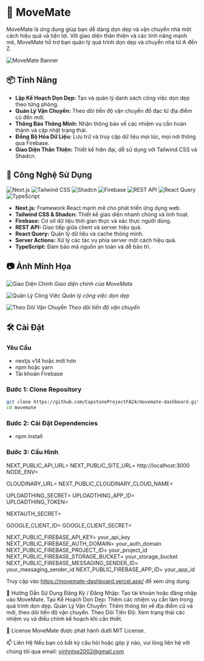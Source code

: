 # 🏡 MoveMate

MoveMate là ứng dụng giúp bạn dễ dàng dọn dẹp và vận chuyển nhà một cách hiệu quả và tiện lợi. Với giao diện thân thiện và các tính năng mạnh mẽ, MoveMate hỗ trợ bạn quản lý quá trình dọn dẹp và chuyển nhà từ A đến Z.

![MoveMate Banner](https://your-image-link.com/banner.png)

## 📦 Tính Năng

- **Lập Kế Hoạch Dọn Dẹp:** Tạo và quản lý danh sách công việc dọn dẹp theo từng phòng.
- **Quản Lý Vận Chuyển:** Theo dõi tiến độ vận chuyển đồ đạc từ địa điểm cũ đến mới.
- **Thông Báo Thông Minh:** Nhận thông báo về các nhiệm vụ cần hoàn thành và cập nhật trạng thái.
- **Đồng Bộ Hóa Dữ Liệu:** Lưu trữ và truy cập dữ liệu mọi lúc, mọi nơi thông qua Firebase.
- **Giao Diện Thân Thiện:** Thiết kế hiện đại, dễ sử dụng với Tailwind CSS và Shadcn.

## 🚀 Công Nghệ Sử Dụng

![Next.js](https://img.shields.io/badge/Next.js-000000?style=for-the-badge&logo=next.js&logoColor=white)
![Tailwind CSS](https://img.shields.io/badge/Tailwind%20CSS-38B2AC?style=for-the-badge&logo=tailwind-css&logoColor=white)
![Shadcn](https://img.shields.io/badge/Shadcn-FF5733?style=for-the-badge&logo=shadcn&logoColor=white)
![Firebase](https://img.shields.io/badge/Firebase-FFCA28?style=for-the-badge&logo=firebase&logoColor=black)
![REST API](https://img.shields.io/badge/REST_API-4FC08D?style=for-the-badge&logo=restapi&logoColor=white)
![React Query](https://img.shields.io/badge/React%20Query-FF4154?style=for-the-badge&logo=react-query&logoColor=white)
![TypeScript](https://img.shields.io/badge/TypeScript-3178C6?style=for-the-badge&logo=typescript&logoColor=white)

- **Next.js:** Framework React mạnh mẽ cho phát triển ứng dụng web.
- **Tailwind CSS & Shadcn:** Thiết kế giao diện nhanh chóng và linh hoạt.
- **Firebase:** Cơ sở dữ liệu thời gian thực và xác thực người dùng.
- **REST API:** Giao tiếp giữa client và server hiệu quả.
- **React Query:** Quản lý dữ liệu và cache thông minh.
- **Server Actions:** Xử lý các tác vụ phía server một cách hiệu quả.
- **TypeScript:** Đảm bảo mã nguồn an toàn và dễ bảo trì.

## 📷 Ảnh Minh Họa

![Giao Diện Chính](https://your-image-link.com/main-interface.png)
*Giao diện chính của MoveMate*

![Quản Lý Công Việc](https://your-image-link.com/task-management.png)
*Quản lý công việc dọn dẹp*

![Theo Dõi Vận Chuyển](https://your-image-link.com/move-tracking.png)
*Theo dõi tiến độ vận chuyển*

## 🛠️ Cài Đặt

### Yêu Cầu

- nextjs v14 hoặc mới hơn
- npm hoặc yarn
- Tài khoản Firebase

### Bước 1: Clone Repository

```bash
git clone https://github.com/CapstoneProjectFA24/movemate-dashboard.git
cd movemate
```

### Bước 2: Cài Đặt Dependencies
- npm install


### Bước 3: Cấu Hình 

NEXT_PUBLIC_API_URL=
NEXT_PUBLIC_SITE_URL= http://localhost:3000
NODE_ENV=

CLOUDINARY_URL=
NEXT_PUBLIC_CLOUDINARY_CLOUD_NAME=

UPLOADTHING_SECRET=
UPLOADTHING_APP_ID=
UPLOADTHING_TOKEN=

NEXTAUTH_SECRET= 

GOOGLE_CLIENT_ID=
GOOGLE_CLIENT_SECRET=

NEXT_PUBLIC_FIREBASE_API_KEY= your_api_key
NEXT_PUBLIC_FIREBASE_AUTH_DOMAIN= your_auth_domain
NEXT_PUBLIC_FIREBASE_PROJECT_ID= your_project_id
NEXT_PUBLIC_FIREBASE_STORAGE_BUCKET= your_storage_bucket
NEXT_PUBLIC_FIREBASE_MESSAGING_SENDER_ID= your_messaging_sender_id
NEXT_PUBLIC_FIREBASE_APP_ID= your_app_id

Truy cập vào https://movemate-dashboard.vercel.app/ để xem ứng dụng.

📝 Hướng Dẫn Sử Dụng
Đăng Ký / Đăng Nhập: Tạo tài khoản hoặc đăng nhập vào MoveMate.
Tạo Kế Hoạch Dọn Dẹp: Thêm các nhiệm vụ cần làm trong quá trình dọn dẹp.
Quản Lý Vận Chuyển: Thêm thông tin về địa điểm cũ và mới, theo dõi tiến độ vận chuyển.
Theo Dõi Tiến Độ: Xem trạng thái các nhiệm vụ và điều chỉnh kế hoạch khi cần thiết.

📄 License
MoveMate được phát hành dưới MIT License.

📫 Liên Hệ
Nếu bạn có bất kỳ câu hỏi hoặc góp ý nào, vui lòng liên hệ với chúng tôi qua email: vinhntse2002@gmail.com


